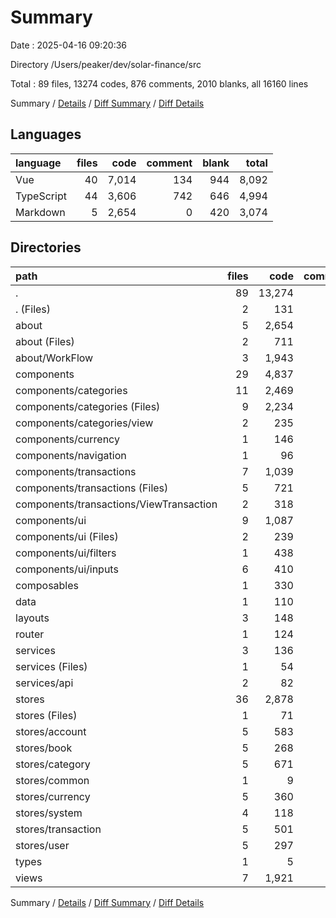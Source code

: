# Summary

Date : 2025-04-16 09:20:36

Directory /Users/peaker/dev/solar-finance/src

Total : 89 files,  13274 codes, 876 comments, 2010 blanks, all 16160 lines

Summary / [Details](details.md) / [Diff Summary](diff.md) / [Diff Details](diff-details.md)

## Languages
| language | files | code | comment | blank | total |
| :--- | ---: | ---: | ---: | ---: | ---: |
| Vue | 40 | 7,014 | 134 | 944 | 8,092 |
| TypeScript | 44 | 3,606 | 742 | 646 | 4,994 |
| Markdown | 5 | 2,654 | 0 | 420 | 3,074 |

## Directories
| path | files | code | comment | blank | total |
| :--- | ---: | ---: | ---: | ---: | ---: |
| . | 89 | 13,274 | 876 | 2,010 | 16,160 |
| . (Files) | 2 | 131 | 9 | 21 | 161 |
| about | 5 | 2,654 | 0 | 420 | 3,074 |
| about (Files) | 2 | 711 | 0 | 149 | 860 |
| about/WorkFlow | 3 | 1,943 | 0 | 271 | 2,214 |
| components | 29 | 4,837 | 101 | 670 | 5,608 |
| components/categories | 11 | 2,469 | 60 | 371 | 2,900 |
| components/categories (Files) | 9 | 2,234 | 55 | 340 | 2,629 |
| components/categories/view | 2 | 235 | 5 | 31 | 271 |
| components/currency | 1 | 146 | 0 | 23 | 169 |
| components/navigation | 1 | 96 | 1 | 4 | 101 |
| components/transactions | 7 | 1,039 | 16 | 137 | 1,192 |
| components/transactions (Files) | 5 | 721 | 9 | 92 | 822 |
| components/transactions/ViewTransaction | 2 | 318 | 7 | 45 | 370 |
| components/ui | 9 | 1,087 | 24 | 135 | 1,246 |
| components/ui (Files) | 2 | 239 | 7 | 15 | 261 |
| components/ui/filters | 1 | 438 | 11 | 62 | 511 |
| components/ui/inputs | 6 | 410 | 6 | 58 | 474 |
| composables | 1 | 330 | 43 | 64 | 437 |
| data | 1 | 110 | 11 | 26 | 147 |
| layouts | 3 | 148 | 4 | 21 | 173 |
| router | 1 | 124 | 15 | 10 | 149 |
| services | 3 | 136 | 53 | 47 | 236 |
| services (Files) | 1 | 54 | 22 | 11 | 87 |
| services/api | 2 | 82 | 31 | 36 | 149 |
| stores | 36 | 2,878 | 611 | 489 | 3,978 |
| stores (Files) | 1 | 71 | 10 | 10 | 91 |
| stores/account | 5 | 583 | 139 | 101 | 823 |
| stores/book | 5 | 268 | 64 | 42 | 374 |
| stores/category | 5 | 671 | 104 | 120 | 895 |
| stores/common | 1 | 9 | 1 | 1 | 11 |
| stores/currency | 5 | 360 | 60 | 69 | 489 |
| stores/system | 4 | 118 | 54 | 21 | 193 |
| stores/transaction | 5 | 501 | 81 | 62 | 644 |
| stores/user | 5 | 297 | 98 | 63 | 458 |
| types | 1 | 5 | 0 | 0 | 5 |
| views | 7 | 1,921 | 29 | 242 | 2,192 |

Summary / [Details](details.md) / [Diff Summary](diff.md) / [Diff Details](diff-details.md)